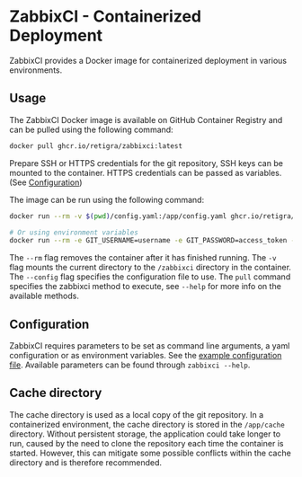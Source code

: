 # ZabbixCI - Containerized Deployment

ZabbixCI provides a Docker image for containerized deployment in various
environments.

## Usage

The ZabbixCI Docker image is available on GitHub Container Registry and can be
pulled using the following command:

```bash
docker pull ghcr.io/retigra/zabbixci:latest
```

Prepare SSH or HTTPS credentials for the git repository, SSH keys can be mounted
to the container. HTTPS credentials can be passed as variables. (See
[Configuration](#configuration))

The image can be run using the following command:

```bash
docker run --rm -v $(pwd)/config.yaml:/app/config.yaml ghcr.io/retigra/zabbixci:latest --config /app/config.yaml pull -vv

# Or using environment variables
docker run --rm -e GIT_USERNAME=username -e GIT_PASSWORD=access_token -e REMOTE=https://github.com/YOUR_USER/REPO_NAME.git ghcr.io/retigra/zabbixci:latest push -vv
```

The `--rm` flag removes the container after it has finished running. The `-v`
flag mounts the current directory to the `/zabbixci` directory in the container.
The `--config` flag specifies the configuration file to use. 
The `pull` command specifies the zabbixci method to execute, see `--help` for more info on the available methods.

## Configuration

ZabbixCI requires parameters to be set as command line arguments, a yaml
configuration or as environment variables. See the
[example configuration file](config.yaml). Available parameters can be
found through `zabbixci --help`.

## Cache directory

The cache directory is used as a local copy of the git repository. In a
containerized environment, the cache directory is stored in the `/app/cache`
directory. Without persistent storage, the application could take longer to run,
caused by the need to clone the repository each time the container is started.
However, this can mitigate some possible conflicts within the cache
directory and is therefore recommended.
